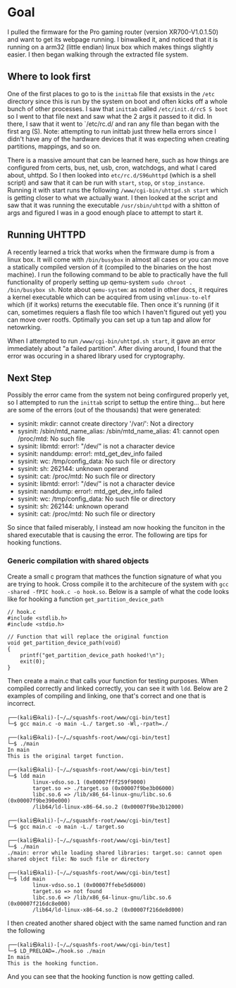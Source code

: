 # Goal
I pulled the firmware for the Pro gaming router (version XR700-V1.0.1.50) and want to get its webpage running. I binwalked it, and noticed that it is running on a arm32 (little endian) linux box which makes things slightly easier. I then began walking through the extracted file system.

## Where to look first
One of the first places to go to is the `inittab` file that exsists in the `/etc` directory since this is run by the system on boot and often kicks off a whole bunch of other processes. I saw that `inittab` called `/etc/init.d/rcS S boot` so I went to that file next and saw what the 2 args it passed to it did. In there, I saw that it went to `/etc/rc.d/ and ran any file than began with the first arg (S). Note: attempting to run inittab just threw hella errors since I didn't have any of the hardware devices that it was expecting when creating partitions, mappings, and so on.

There is a massive amount that can be learned here, such as how things are configured from certs, bus, net, usb, cron, watchdogs, and what I cared about, uhttpd. So I then looked into `etc/rc.d/S96uhttpd` (which is a shell script) and saw that it can be run with `start`, `stop`, or `stop_instance`. Running it with start runs the following `/www/cgi-bin/uhttpd.sh start` which is getting closer to what we actually want. I then looked at the script and saw that it was running the executable `/usr/sbin/uhttpd` with a shitton of args and figured I was in a good enough place to attempt to start it.

## Running UHTTPD
A recently learned a trick that works when the firmware dump is from a linux box. It will come with `/bin/busybox` in almost all cases or you can move a statically compiled version of it (compiled to the binaries on the host machine). I run the following command to be able to practically have the full functionality of properly setting up qemu-system `sudo chroot . /bin/busybox sh`. Note about `qemu-system`: as noted in other docs, it requires a kernel executable which can be acquired from using `vmlinux-to-elf` which (if it works) returns the executable file. Then once it's running (if it can, sometimes requiers a flash file too which I haven't figured out yet) you can move over rootfs. Optimally you can set up a tun tap and allow for netowrking. 

When I attempted to run `/www/cgi-bin/uhttpd.sh start`, it gave an error immediately about "a failed partition". After diving around, I found that the error was occuring in a shared library used for cryptography.

## Next Step
Possibly the error came from the system not being confirgured properly yet, so I attempted to run the `inittab` script to settup the entire thing... but here are some of the errors (out of the thousands) that were generated:
  - sysinit: mkdir: cannot create directory '/var/': Not a directory
  - sysinit: /sbin/mtd_name_alias: /sbin/mtd_name_alias: 41: cannot open /proc/mtd: No such file
  - sysinit: libmtd: error!: "/dev/" is not a character device
  - sysinit: nanddump: error!: mtd_get_dev_info failed
  - sysinit: wc: /tmp/config_data: No such file or directory
  - sysinit: sh: 262144: unknown operand
  - sysinit: cat: /proc/mtd: No such file or directory
  - sysinit: libmtd: error!: "/dev/" is not a character device
  - sysinit: nanddump: error!: mtd_get_dev_info failed
  - sysinit: wc: /tmp/config_data: No such file or directory
  - sysinit: sh: 262144: unknown operand
  - sysinit: cat: /proc/mtd: No such file or directory

So since that failed miserably, I instead am now hooking the funciton in the shared executable that is causing the error. The following are tips for hooking functions.

### Generic compilation with shared objects
Create a small c program that mathces the function signature of what you are trying to hook. Cross compile it to the architecure of the system with `gcc -shared -fPIC hook.c -o hook.so`. Below is a sample of what the code looks like for hooking a function `get_partition_device_path`
```
// hook.c
#include <stdlib.h>
#include <stdio.h>

// Function that will replace the original function
void get_partition_device_path(void)
{
    printf("get_partition_device_path hooked!\n");
    exit(0);
}
```
Then create a main.c that calls your function for testing purposes. When compiled correctly and linked correctly, you can see it with `ldd`. Below are 2 examples of compiling and linking, one that's correct and one that is incorrect. 

```                                                                                                         
┌──(kali㉿kali)-[~/…/squashfs-root/www/cgi-bin/test]
└─$ gcc main.c -o main -L./ target.so -Wl,-rpath=./ 
                                                                                                                    
┌──(kali㉿kali)-[~/…/squashfs-root/www/cgi-bin/test]
└─$ ./main 
In main
This is the original target function.
                                                                                                                    
┌──(kali㉿kali)-[~/…/squashfs-root/www/cgi-bin/test]
└─$ ldd main
        linux-vdso.so.1 (0x00007fff259f9000)
        target.so => ./target.so (0x00007f9be3b06000)
        libc.so.6 => /lib/x86_64-linux-gnu/libc.so.6 (0x00007f9be390e000)
        /lib64/ld-linux-x86-64.so.2 (0x00007f9be3b12000)
                                                                                                                    
┌──(kali㉿kali)-[~/…/squashfs-root/www/cgi-bin/test]
└─$ gcc main.c -o main -L./ target.so

┌──(kali㉿kali)-[~/…/squashfs-root/www/cgi-bin/test]
└─$ ./main 
./main: error while loading shared libraries: target.so: cannot open shared object file: No such file or directory           

┌──(kali㉿kali)-[~/…/squashfs-root/www/cgi-bin/test]
└─$ ldd main
        linux-vdso.so.1 (0x00007ffebe5d6000)
        target.so => not found
        libc.so.6 => /lib/x86_64-linux-gnu/libc.so.6 (0x00007f216dc8e000)
        /lib64/ld-linux-x86-64.so.2 (0x00007f216de8d000)

```
I then created another shared object with the same named function and ran the following
```
┌──(kali㉿kali)-[~/…/squashfs-root/www/cgi-bin/test]
└─$ LD_PRELOAD=./hook.so ./main
In main
This is the hooking function.
```
And you can see that the hooking function is now getting called.
